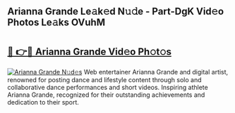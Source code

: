 ## Arianna Grande Le𝚊k𝚎d N𝚞𝚍e - Part-DgK Vid𝚎o Photos Le𝚊ks OVuhM

# <h2><a href="http://fbfhn4.evod.top/?m=Arianna+Grande">🔗 👉🔴 Arianna Grande Vid𝚎o Ph𝚘t𝚘s</a></h2>

[![Arianna Grande N𝚞d𝚎s](https://i.imgur.com/8V9OHl7.gif)](http://fbfhn4.evod.top/?m=Arianna+Grande)
Web entertainer Arianna Grande and digital artist, renowned for posting dance and lifestyle content through solo and collaborative dance performances and short videos. Inspiring athlete Arianna Grande, recognized for their outstanding achievements and dedication to their sport. 
